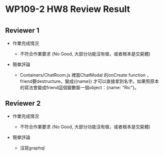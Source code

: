 
WP109-2 HW8 Review Result
=========================

# 

## Reviewer 1
- 作業完成情況
	- 不符合作業要求 (No Good, 大部分功能沒有做，或者根本是交屍體)

- 簡單評論
	- Containers/ChatRoom.js 裡面ChatModal 的onCreate function ，friend要destructure，變成({name}) 才可以直接拿到名字。如果照原本的寫法會變成friend這個變數裝一個object：{name: "Ric"}。


## Reviewer 2
- 作業完成情況
	- 不符合作業要求 (No Good, 大部分功能沒有做，或者根本是交屍體)

- 簡單評論
	- 沒寫graphql

